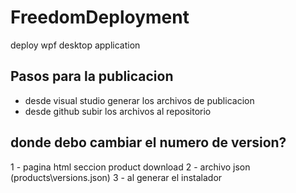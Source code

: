 # FreedomDeployment
deploy wpf desktop application

## Pasos para la publicacion
* desde visual studio generar los archivos de publicacion
* desde github subir los archivos al repositorio



## donde debo cambiar el numero de version?
1 - pagina html seccion product download
2 - archivo json (products\versions.json)
3 - al generar el instalador
